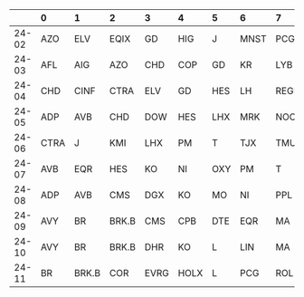 |       | 0    | 1     | 2     | 3    | 4    | 5   | 6    | 7    | 8    | 9    |
|:------|:-----|:------|:------|:-----|:-----|:----|:-----|:-----|:-----|:-----|
| 24-02 | AZO  | ELV   | EQIX  | GD   | HIG  | J   | MNST | PCG  | WELL | WMT  |
| 24-03 | AFL  | AIG   | AZO   | CHD  | COP  | GD  | KR   | LYB  | STZ  | YUM  |
| 24-04 | CHD  | CINF  | CTRA  | ELV  | GD   | HES | LH   | REGN | SNA  | TMUS |
| 24-05 | ADP  | AVB   | CHD   | DOW  | HES  | LHX | MRK  | NOC  | PG   | ROL  |
| 24-06 | CTRA | J     | KMI   | LHX  | PM   | T   | TJX  | TMUS | WELL | WMT  |
| 24-07 | AVB  | EQR   | HES   | KO   | NI   | OXY | PM   | T    | TYL  | UNH  |
| 24-08 | ADP  | AVB   | CMS   | DGX  | KO   | MO  | NI   | PPL  | V    | XOM  |
| 24-09 | AVY  | BR    | BRK.B | CMS  | CPB  | DTE | EQR  | MA   | MMC  | V    |
| 24-10 | AVY  | BR    | BRK.B | DHR  | KO   | L   | LIN  | MA   | PTC  | UNP  |
| 24-11 | BR   | BRK.B | COR   | EVRG | HOLX | L   | PCG  | ROL  | TEL  | V    |